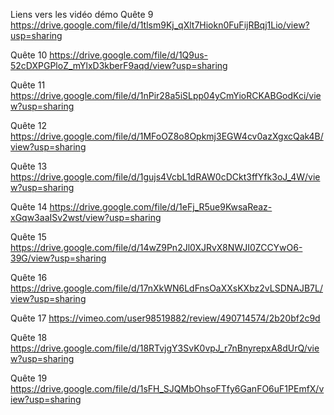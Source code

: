 Liens vers les vidéo démo 
Quête 9
https://drive.google.com/file/d/1tlsm9Kj_qXlt7Hiokn0FuFijRBqj1Lio/view?usp=sharing 

Quête 10
https://drive.google.com/file/d/1Q9us-52cDXPGPloZ_mYlxD3kberF9aqd/view?usp=sharing

Quête 11
https://drive.google.com/file/d/1nPir28a5iSLpp04yCmYioRCKABGodKci/view?usp=sharing 

Quête 12
https://drive.google.com/file/d/1MFoOZ8o8Opkmj3EGW4cv0azXgxcQak4B/view?usp=sharing

Quête 13
https://drive.google.com/file/d/1gujs4VcbL1dRAW0cDCkt3ffYfk3oJ_4W/view?usp=sharing 

Quête 14
https://drive.google.com/file/d/1eFj_R5ue9KwsaReaz-xGqw3aaISv2wst/view?usp=sharing

Quête 15
https://drive.google.com/file/d/14wZ9Pn2Jl0XJRvX8NWJI0ZCCYwO6-39G/view?usp=sharing

Quête 16
https://drive.google.com/file/d/17nXkWN6LdFnsOaXXsKXbz2vLSDNAJB7L/view?usp=sharing

Quête 17
https://vimeo.com/user98519882/review/490714574/2b20bf2c9d 

Quête 18
https://drive.google.com/file/d/18RTvjgY3SvK0vpJ_r7nBnyrepxA8dUrQ/view?usp=sharing

Quête 19
https://drive.google.com/file/d/1sFH_SJQMbOhsoFTfy6GanFO6uF1PEmfX/view?usp=sharing